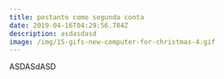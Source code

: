 ```yaml
---
title: postanto como segunda conta
date: 2019-04-16T04:29:56.784Z
description: asdasdasd
image: /img/15-gifs-new-computer-for-christmas-4.gif
---
```

ASDASdASD
